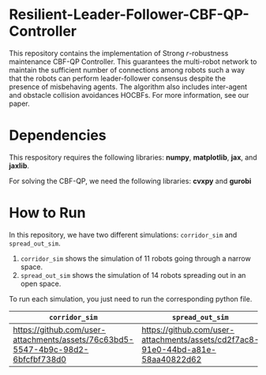 # Resilient-Leader-Follower-CBF-QP-Controller

This repository contains the implementation of Strong $r$-robustness maintenance CBF-QP Controller. This guarantees the multi-robot network to maintain the sufficient number of connections among robots such a way that the robots can perform leader-follower consensus despite the presence of misbehaving agents. The algorithm also includes inter-agent and obstacle collision avoidances HOCBFs. For more information, see our paper.


# Dependencies
This respository requires the following libraries: **numpy**, **matplotlib**, **jax**, and **jaxlib**.

For solving the CBF-QP, we need the following libraries: **cvxpy** and **gurobi**

# How to Run
In this repository, we have two different simulations: `corridor_sim` and `spread_out_sim`. 
1) `corridor_sim` shows the simulation of $11$ robots going through a narrow space.
2) `spread_out_sim` shows the simulation of $14$ robots spreading out in an open space.
   
To run each simulation, you just need to run the corresponding python file. 

| `corridor_sim` | `spread_out_sim` |
| ------------- | ------------- |
|  https://github.com/user-attachments/assets/76c63bd5-5547-4b9c-98d2-6bfcfbf738d0 |   https://github.com/user-attachments/assets/cd2f7ac8-91e0-44bd-a81e-58aa40822d62|




